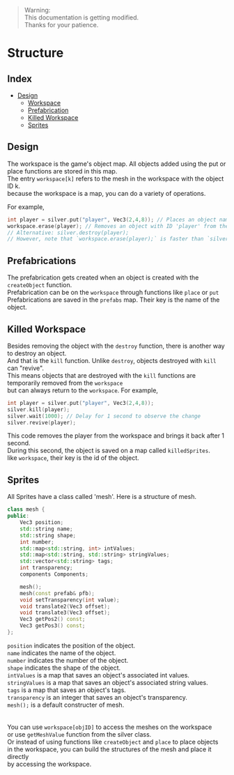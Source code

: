 > Warning: <br>
> This documentation is getting modified. <br>
> Thanks for your patience. <br>

# Structure

## Index

- [Design](#design)
  - [Workspace](#workspace)
  - [Prefabrication](#prefabrications)
  - [Killed Workspace](#killed-workspace)
  - [Sprites](#sprites)

## Design
The workspace is the game's object map. All objects added using the put or place functions are stored in this map. <br>
The entry `workspace[k]` refers to the mesh in the workspace with the object ID k. <br>
because the workspace is a map, you can do a variety of operations. <br> 

For example, 
```cpp
int player = silver.put("player", Vec3(2,4,8)); // Places an object named 'player' and saves the object ID to variable 'player'
workspace.erase(player); // Removes an object with ID 'player' from the workspace.
// Alternative: silver.destroy(player);
// However, note that `workspace.erase(player);` is faster than `silver.destroy(player);`.
```


## Prefabrications
The prefabrication gets created when an object is created with the `createObject` function. <br>
Prefabrication can be on the `workspace` through functions like `place` or `put` <br>
Prefabrications are saved in the `prefabs` map. Their key is the name of the object. 

## Killed Workspace
Besides removing the object with the `destroy` function, there is another way to destroy an object. <br>
And that is the `kill` function. Unlike `destroy`, objects destroyed with `kill` can "revive". <br>
This means objects that are destroyed with the `kill` functions are temporarily removed from the `workspace` <br>
but can always return to the `workspace`. For example,

```cpp
int player = silver.put("player", Vec3(2,4,8));
silver.kill(player);
silver.wait(1000); // Delay for 1 second to observe the change
silver.revive(player);
```
This code removes the player from the workspace and brings it back after 1 second. <br>
During this second, the object is saved on a map called `killedSprites`. <br>
like `workspace`, their key is the id of the object.

## Sprites
All Sprites have a class called 'mesh'. Here is a structure of mesh.
```cpp
class mesh {
public:
    Vec3 position;
    std::string name;
    std::string shape;
    int number;
    std::map<std::string, int> intValues;
    std::map<std::string, std::string> stringValues;
    std::vector<std::string> tags;
    int transparency;
    components Components;

    mesh();                      
    mesh(const prefab& pfb);  
    void setTransparency(int value);
    void translate2(Vec3 offset);
    void translate3(Vec3 offset);
    Vec3 getPos2() const;
    Vec3 getPos3() const;
};
```
`position` indicates the position of the object. <br>
`name` indicates the name of the object. <br>
`number` indicates the number of the object. <br>
`shape` indicates the shape of the object. <br>
`intValues` is a map that saves an object's associated int values. <br>
`stringValues` is a map that saves an object's associated string values. <br>
`tags` is a map that saves an object's tags. <br>
`transparency` is an integer that saves an object's transparency. <br>
`mesh();` is a default constructer of mesh. <br>
<br>
<br>
You can use `workspace[objID]` to access the meshes on the workspace <br>
or use `getMeshValue` function from the silver class. <br>
Or instead of using functions like `createObject` and `place` to place objects <br>
in the workspace, you can build the structures of the mesh and place it directly <br>
by accessing the workspace. 
